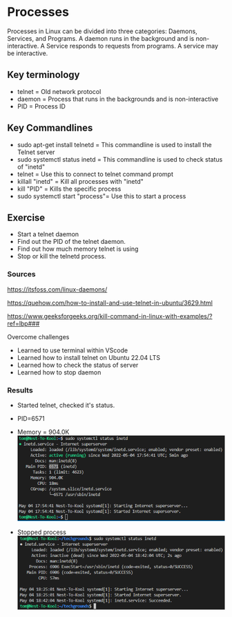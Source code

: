 # Processes
Processes in Linux can be divided into three categories: Daemons, Services, and Programs.
A daemon runs in the background and is non-interactive. A Service responds to requests from programs. A service may be interactive.

## Key terminology
- telnet = Old network protocol
- daemon = Process that runs in the backgrounds and is non-interactive
- PID = Process ID

## Key Commandlines
- sudo apt-get install telnetd = This commandline is used to install the Telnet server
- sudo systemctl status inetd = This commandline is used to check status of "inetd"
- telnet = Use this to connect to telnet command prompt
- killall "inetd" = Kill all processes with "inetd"
- kill "PID" = Kills the specific process
- sudo systemctl start "process"= Use this to start a process

## Exercise
- Start a telnet daemon
- Find out the PID of the telnet daemon.
- Find out how much memory telnet is using
- Stop or kill the telnetd process.

### Sources
https://itsfoss.com/linux-daemons/

https://quehow.com/how-to-install-and-use-telnet-in-ubuntu/3629.html

https://www.geeksforgeeks.org/kill-command-in-linux-with-examples/?ref=lbp### 

Overcome challenges
- Learned to use terminal within VScode
- Learned how to install telnet on Ubuntu 22.04 LTS
- Learned how to check the status of server
- Learned how to stop daemon

### Results
- Started telnet, checked it's status.
- PID=6571
- Memory = 904.0K
![SS of running telnet with info](../00_includes/LNX-06/SS_TelNet_Running%26PID.png "Telnet has started and the mainPID=6571")

- Stopped process
![SS of inactive telnet](../00_includes/LNX-06/SS_Kill_Daemon.png "Server is inactive after killall command")
